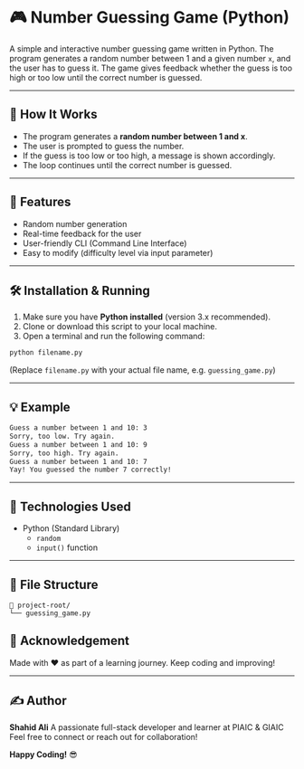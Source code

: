 
# 🎮 Number Guessing Game (Python)

A simple and interactive number guessing game written in Python. The program generates a random number between 1 and a given number `x`, and the user has to guess it. The game gives feedback whether the guess is too high or too low until the correct number is guessed.

---

## 🚀 How It Works

- The program generates a **random number between 1 and x**.
- The user is prompted to guess the number.
- If the guess is too low or too high, a message is shown accordingly.
- The loop continues until the correct number is guessed.

---

## 🧠 Features

- Random number generation
- Real-time feedback for the user
- User-friendly CLI (Command Line Interface)
- Easy to modify (difficulty level via input parameter)

---

## 🛠️ Installation & Running

1. Make sure you have **Python installed** (version 3.x recommended).
2. Clone or download this script to your local machine.
3. Open a terminal and run the following command:

```bash
python filename.py
```

(Replace `filename.py` with your actual file name, e.g. `guessing_game.py`)

---

## 💡 Example

```bash
Guess a number between 1 and 10: 3
Sorry, too low. Try again.
Guess a number between 1 and 10: 9
Sorry, too high. Try again.
Guess a number between 1 and 10: 7
Yay! You guessed the number 7 correctly!
```

---

## 🧰 Technologies Used

- Python (Standard Library)
  - `random`
  - `input()` function

---

## 📂 File Structure

```
📁 project-root/
└── guessing_game.py
```


## 🙌 Acknowledgement

Made with ❤️ as part of a learning journey. Keep coding and improving! 

---

## ✍️ Author

**Shahid Ali**
A passionate full-stack developer and learner at PIAIC & GIAIC 
Feel free to connect or reach out for collaboration!


**Happy Coding!** 😎
